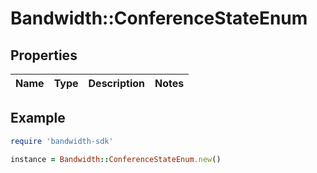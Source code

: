 # Bandwidth::ConferenceStateEnum

## Properties

| Name | Type | Description | Notes |
| ---- | ---- | ----------- | ----- |

## Example

```ruby
require 'bandwidth-sdk'

instance = Bandwidth::ConferenceStateEnum.new()
```

